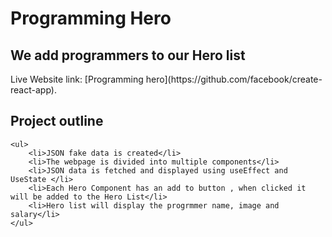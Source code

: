 # Programming Hero 
<h2>We add programmers to our Hero list</h2>
Live Website link: [Programming hero](https://github.com/facebook/create-react-app).

## Project outline
    <ul>
        <li>JSON fake data is created</li>
        <li>The webpage is divided into multiple components</li>
        <li>JSON data is fetched and displayed using useEffect and UseState </li>
        <li>Each Hero Component has an add to button , when clicked it will be added to the Hero List</li>
        <li>Hero list will display the progrmmer name, image and salary</li>
    </ul>

